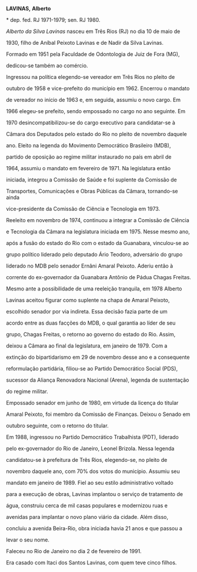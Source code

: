 **LAVINAS,** **Alberto**



\* dep. fed. RJ 1971-1979; sen. RJ 1980.



*Alberto da Silva Lavinas* nasceu em Três Rios (RJ) no dia 10 de maio de

1930, filho de Aníbal Peixoto Lavinas e de Nadir da Silva Lavinas.



Formado em 1951 pela Faculdade de Odontologia de Juiz de Fora (MG),

dedicou-se também ao comércio.



Ingressou na política elegendo-se vereador em Três Rios no pleito de

outubro de 1958 e vice-prefeito do município em 1962. Encerrou o mandato

de vereador no início de 1963 e, em seguida, assumiu o novo cargo. Em

1966 elegeu-se prefeito, sendo empossado no cargo no ano seguinte. Em

1970 desincompatibilizou-se do cargo executivo para candidatar-se à

Câmara dos Deputados pelo estado do Rio no pleito de novembro daquele

ano. Eleito na legenda do Movimento Democrático Brasileiro (MDB),

partido de oposição ao regime militar instaurado no país em abril de

1964, assumiu o mandato em fevereiro de 1971. Na legislatura então

iniciada, integrou a Comissão de Saúde e foi suplente da Comissão de

Transportes, Comunicações e Obras Públicas da Câmara, tornando-se ainda

vice-presidente da Comissão de Ciência e Tecnologia em 1973.



Reeleito em novembro de 1974, continuou a integrar a Comissão de Ciência

e Tecnologia da Câmara na legislatura iniciada em 1975. Nesse mesmo ano,

após a fusão do estado do Rio com o estado da Guanabara, vinculou-se ao

grupo político liderado pelo deputado Ário Teodoro, adversário do grupo

liderado no MDB pelo senador Ernâni Amaral Peixoto. Aderiu então à

corrente do ex-governador da Guanabara Antônio de Pádua Chagas Freitas.



Mesmo ante a possibilidade de uma reeleição tranquila, em 1978 Alberto

Lavinas aceitou figurar como suplente na chapa de Amaral Peixoto,

escolhido senador por via indireta. Essa decisão fazia parte de um

acordo entre as duas facções do MDB, o qual garantia ao líder de seu

grupo, Chagas Freitas, o retorno ao governo do estado do Rio. Assim,

deixou a Câmara ao final da legislatura, em janeiro de 1979. Com a

extinção do bipartidarismo em 29 de novembro desse ano e a consequente

reformulação partidária, filiou-se ao Partido Democrático Social (PDS),

sucessor da Aliança Renovadora Nacional (Arena), legenda de sustentação

do regime militar.



Empossado senador em junho de 1980, em virtude da licença do titular

Amaral Peixoto, foi membro da Comissão de Finanças. Deixou o Senado em

outubro seguinte, com o retorno do titular.



Em 1988, ingressou no Partido Democrático Trabalhista (PDT), liderado

pelo ex-governador do Rio de Janeiro, Leonel Brizola. Nessa legenda

candidatou-se à prefeitura de Três Rios, elegendo-se, no pleito de

novembro daquele ano, com 70% dos votos do município. Assumiu seu

mandato em janeiro de 1989. Fiel ao seu estilo administrativo voltado

para a execução de obras, Lavinas implantou o serviço de tratamento de

água, construiu cerca de mil casas populares e modernizou ruas e

avenidas para implantar o novo plano viário da cidade. Além disso,

concluiu a avenida Beira-Rio, obra iniciada havia 21 anos e que passou a

levar o seu nome.



Faleceu no Rio de Janeiro no dia 2 de fevereiro de 1991.



Era casado com Itaci dos Santos Lavinas, com quem teve cinco filhos.



